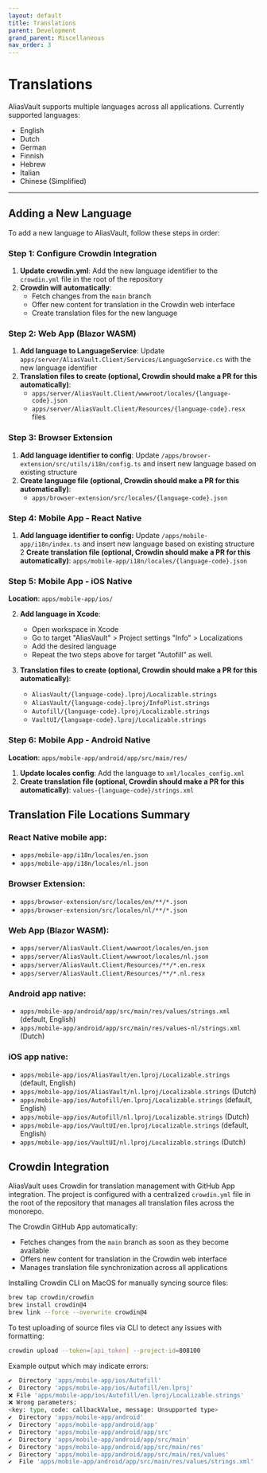 ```yaml
---
layout: default
title: Translations
parent: Development
grand_parent: Miscellaneous
nav_order: 3
---
```


# Translations

AliasVault supports multiple languages across all applications. Currently supported languages:
- English
- Dutch
- German
- Finnish
- Hebrew
- Italian
- Chinese (Simplified)

---

## Adding a New Language

To add a new language to AliasVault, follow these steps in order:

### Step 1: Configure Crowdin Integration

1. **Update crowdin.yml**: Add the new language identifier to the `crowdin.yml` file in the root of the repository
2. **Crowdin will automatically**:
   - Fetch changes from the `main` branch
   - Offer new content for translation in the Crowdin web interface
   - Create translation files for the new language

### Step 2: Web App (Blazor WASM)

1. **Add language to LanguageService**: Update `apps/server/AliasVault.Client/Services/LanguageService.cs` with the new language identifier
2. **Translation files to create (optional, Crowdin should make a PR for this automatically)**:
   - `apps/server/AliasVault.Client/wwwroot/locales/{language-code}.json`
   - `apps/server/AliasVault.Client/Resources/{language-code}.resx` files

### Step 3: Browser Extension

1. **Add language identifier to config**: Update `/apps/browser-extension/src/utils/i18n/config.ts` and insert new language based on existing structure
1. **Create language file (optional, Crowdin should make a PR for this automatically)**:
   - `apps/browser-extension/src/locales/{language-code}.json`

### Step 4: Mobile App - React Native

1. **Add language identifier to config:** Update `/apps/mobile-app/i18n/index.ts` and insert new language based on existing structure
2 **Create translation file (optional, Crowdin should make a PR for this automatically)**: `apps/mobile-app/i18n/locales/{language-code}.json`

### Step 5: Mobile App - iOS Native

**Location**: `apps/mobile-app/ios/`

2. **Add language in Xcode**:
   - Open workspace in Xcode
   - Go to target "AliasVault" > Project settings "Info" > Localizations
   - Add the desired language
   - Repeat the two steps above for target "Autofill" as well.

3. **Translation files to create (optional, Crowdin should make a PR for this automatically)**:
   - `AliasVault/{language-code}.lproj/Localizable.strings`
   - `AliasVault/{language-code}.lproj/InfoPlist.strings`
   - `Autofill/{language-code}.lproj/Localizable.strings`
   - `VaultUI/{language-code}.lproj/Localizable.strings`

### Step 6: Mobile App - Android Native

**Location**: `apps/mobile-app/android/app/src/main/res/`

1. **Update locales config**: Add the language to `xml/locales_config.xml`
2. **Create translation file (optional, Crowdin should make a PR for this automatically)**: `values-{language-code}/strings.xml`

## Translation File Locations Summary

### React Native mobile app:
- `apps/mobile-app/i18n/locales/en.json`
- `apps/mobile-app/i18n/locales/nl.json`

### Browser Extension:
- `apps/browser-extension/src/locales/en/**/*.json`
- `apps/browser-extension/src/locales/nl/**/*.json`

### Web App (Blazor WASM):
- `apps/server/AliasVault.Client/wwwroot/locales/en.json`
- `apps/server/AliasVault.Client/wwwroot/locales/nl.json`
- `apps/server/AliasVault.Client/Resources/**/*.en.resx`
- `apps/server/AliasVault.Client/Resources/**/*.nl.resx`

### Android app native:
- `apps/mobile-app/android/app/src/main/res/values/strings.xml` (default, English)
- `apps/mobile-app/android/app/src/main/res/values-nl/strings.xml` (Dutch)

### iOS app native:
- `apps/mobile-app/ios/AliasVault/en.lproj/Localizable.strings` (default, English)
- `apps/mobile-app/ios/AliasVault/nl.lproj/Localizable.strings` (Dutch)
- `apps/mobile-app/ios/Autofill/en.lproj/Localizable.strings` (default, English)
- `apps/mobile-app/ios/Autofill/nl.lproj/Localizable.strings` (Dutch)
- `apps/mobile-app/ios/VaultUI/en.lproj/Localizable.strings` (default, English)
- `apps/mobile-app/ios/VaultUI/nl.lproj/Localizable.strings` (Dutch)

## Crowdin Integration

AliasVault uses Crowdin for translation management with GitHub App integration. The project is configured with a centralized `crowdin.yml` file in the root of the repository that manages all translation files across the monorepo.

The Crowdin GitHub App automatically:
- Fetches changes from the `main` branch as soon as they become available
- Offers new content for translation in the Crowdin web interface
- Manages translation file synchronization across all applications

Installing Crowdin CLI on MacOS for manually syncing source files:

```bash
brew tap crowdin/crowdin
brew install crowdin@4
brew link --force --overwrite crowdin@4
```

To test uploading of source files via CLI to detect any issues with formatting:

```bash
crowdin upload --token=[api_token] --project-id=808100
```

Example output which may indicate errors:

```bash
✔️  Directory 'apps/mobile-app/ios/Autofill'
✔️  Directory 'apps/mobile-app/ios/Autofill/en.lproj'
❌ File 'apps/mobile-app/ios/Autofill/en.lproj/Localizable.strings'
❌ Wrong parameters:
<key: type, code: callbackValue, message: Unsupported type>
✔️  Directory 'apps/mobile-app/android'
✔️  Directory 'apps/mobile-app/android/app'
✔️  Directory 'apps/mobile-app/android/app/src'
✔️  Directory 'apps/mobile-app/android/app/src/main'
✔️  Directory 'apps/mobile-app/android/app/src/main/res'
✔️  Directory 'apps/mobile-app/android/app/src/main/res/values'
✔️  File 'apps/mobile-app/android/app/src/main/res/values/strings.xml'
````

